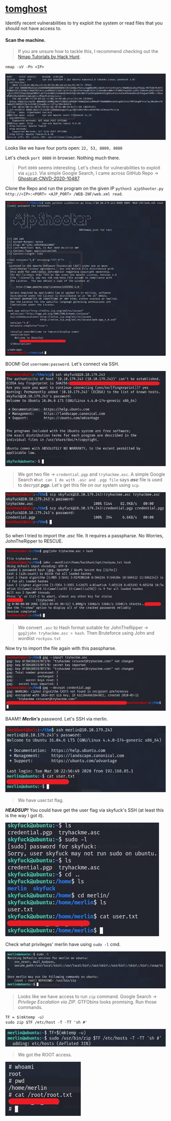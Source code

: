 # [tomghost][1]
Identify recent vulnerabilities to try exploit the system or read files that you should not have access to.

#### Scan the machine.
> If you are unsure how to tackle this, I recommend checking out the [Nmap Tutorials by Hack Hunt][2].

`nmap -sV -Pn <IP>`

![Nmap Scan](images/open_ports.jpg)

Looks like we have four ports open: `22, 53, 8009, 8080`

Let's check `port 8080` in browser. Nothing much there.

> Port `8009` seems interesting. Let's check for vulnerabilities to exploit via `ajp13`. Via simple Google Search, I came across GitHub Repo -> [Ghostcat-CNVD-2020-10487][3].

Clone the Repo and run the program on the given IP `python3 ajpShooter.py http://<IP>:<PORT> <AJP_PORT> /WEB-INF/web.xml read`.

![Run Script](images/exploit_8009.jpg)

BOOM! Got `username:password`. Let's connect via SSH.

![SSH Connect](images/ssh_connection.jpg)

> We got two file -> `credential.pgp` and `tryhackme.asc`. A simple Google Search `What can I do with .asc and .pgp file` says ***asc*** file is used to decrypt ***pgp***. Let's get this file on our system using `scp`.

![Get Files](images/get_files.jpg)


So when I tried to import the *.asc* file. It requires a passpharse. No Worries, JohnTheRipper to RESCUE.

![Bruteforce](images/brute_force.jpg)
> We convert `.asc` to Hash format suitable for JohnTheRipper -> `gpg2john tryhackme.asc > hash`. Then Bruteforce using John and wordlist `rockyou.txt`

Now try to import the file again with this passpharse.

![PGP IMPORT](images/pgp_import.jpg)

BAAM!! ***Merlin's*** password. Let's SSH via merlin.

![MERLIN SSH](images/merlin_ssh.jpg)
> We have user.txt flag.

***HEADSUP!*** You could have get the user flag via skyfuck's SSH (at least this is the way I got it).

![USER Flag](images/user_flag.jpg)

Check what privileges' merlin have using `sudo -l` cmd.

![ENUMERATION](images/sudo_l.jpg)
> Looks like we have access to run `zip` command. Google Search -> *Privilege Escalation via ZIP*. GTFObins looks promising. Run those commands.

```
TF = $(mktemp -u)
sudo zip $TF /etc/host -T -TT 'sh #'
```

![Zip Exploit](images/exploit_zip.jpg)
> We got the ROOT access.

![Root Flag](images/root_flag.jpg)

[1]: https://tryhackme.com/room/tomghosts
[2]: https://blog.hackhunt.in/search/label/Nmap
[3]: https://github.com/00theway/Ghostcat-CNVD-2020-10487
